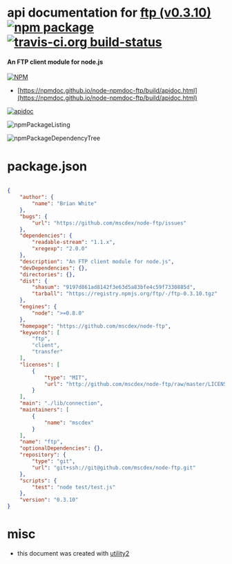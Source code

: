 # api documentation for  [ftp (v0.3.10)](https://github.com/mscdex/node-ftp)  [![npm package](https://img.shields.io/npm/v/npmdoc-ftp.svg?style=flat-square)](https://www.npmjs.org/package/npmdoc-ftp) [![travis-ci.org build-status](https://api.travis-ci.org/npmdoc/node-npmdoc-ftp.svg)](https://travis-ci.org/npmdoc/node-npmdoc-ftp)
#### An FTP client module for node.js

[![NPM](https://nodei.co/npm/ftp.png?downloads=true&downloadRank=true&stars=true)](https://www.npmjs.com/package/ftp)

- [https://npmdoc.github.io/node-npmdoc-ftp/build/apidoc.html](https://npmdoc.github.io/node-npmdoc-ftp/build/apidoc.html)

[![apidoc](https://npmdoc.github.io/node-npmdoc-ftp/build/screenCapture.buildCi.browser.%252Ftmp%252Fbuild%252Fapidoc.html.png)](https://npmdoc.github.io/node-npmdoc-ftp/build/apidoc.html)

![npmPackageListing](https://npmdoc.github.io/node-npmdoc-ftp/build/screenCapture.npmPackageListing.svg)

![npmPackageDependencyTree](https://npmdoc.github.io/node-npmdoc-ftp/build/screenCapture.npmPackageDependencyTree.svg)



# package.json

```json

{
    "author": {
        "name": "Brian White"
    },
    "bugs": {
        "url": "https://github.com/mscdex/node-ftp/issues"
    },
    "dependencies": {
        "readable-stream": "1.1.x",
        "xregexp": "2.0.0"
    },
    "description": "An FTP client module for node.js",
    "devDependencies": {},
    "directories": {},
    "dist": {
        "shasum": "9197d861ad8142f3e63d5a83bfe4c59f7330885d",
        "tarball": "https://registry.npmjs.org/ftp/-/ftp-0.3.10.tgz"
    },
    "engines": {
        "node": ">=0.8.0"
    },
    "homepage": "https://github.com/mscdex/node-ftp",
    "keywords": [
        "ftp",
        "client",
        "transfer"
    ],
    "licenses": [
        {
            "type": "MIT",
            "url": "http://github.com/mscdex/node-ftp/raw/master/LICENSE"
        }
    ],
    "main": "./lib/connection",
    "maintainers": [
        {
            "name": "mscdex"
        }
    ],
    "name": "ftp",
    "optionalDependencies": {},
    "repository": {
        "type": "git",
        "url": "git+ssh://git@github.com/mscdex/node-ftp.git"
    },
    "scripts": {
        "test": "node test/test.js"
    },
    "version": "0.3.10"
}
```



# misc
- this document was created with [utility2](https://github.com/kaizhu256/node-utility2)
